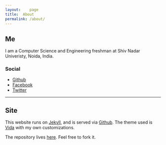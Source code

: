 ```yaml
---
layout:    page
title:	About
permalink: /about/
---
```


## Me

I am a Computer Science and Engineering freshman at Shiv Nadar Univeristy, Noida, India. 

### Social

- [Github](https://www.github.com/arafsheikh)
- [Facebook](https://www.facebook.com/Araf.Net)
- [Twitter](https://twitter.com/arafsheikh)

-----------------------

## Site

This website runs on [Jekyll](http://jekyllrb.com/), and is served via [Github](https://github.com/). The theme used is [Vida](https://github.com/syaning/vida) with my own customizations.

The repository lives [here](https://github.com/arafsheikh/arafsheikh.github.io). Feel free to fork it.